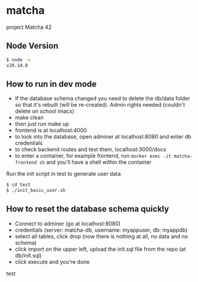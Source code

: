 # matcha
project Matcha 42


## Node Version
```bash
$ node -v
v20.14.0
```

## How to run in dev mode
- If the database schema changed you need to delete the db/data folder so that it's rebuilt (will be re-created). Admin rights needed (couldn't delete on school imacs)
- make clean
- then just run make up
- frontend is at localhost:4000
- to look into the database, open adminer at localhost:8080 and enter db credentials
- to check backend routes and test them, localhost:3000/docs
- to enter a container, for example frontend, run `docker exec -it matcha-frontend sh` and you'll have a shell within the container

Run the init script in test to generate user data
```bash
$ cd test
$ ./init_basic_user.sh
```

## How to reset the database schema quickly
- Connect to adminer (go at localhost:8080)
- credentials (server: matcha-db, username: myappuser, db: myappdb)
- select all tables, click drop (now there is nothing at all, no data and no schema)
- click import on the upper left, upload the init.sql file from the repo (at db/init.sql)
- click execute and you're done

test
